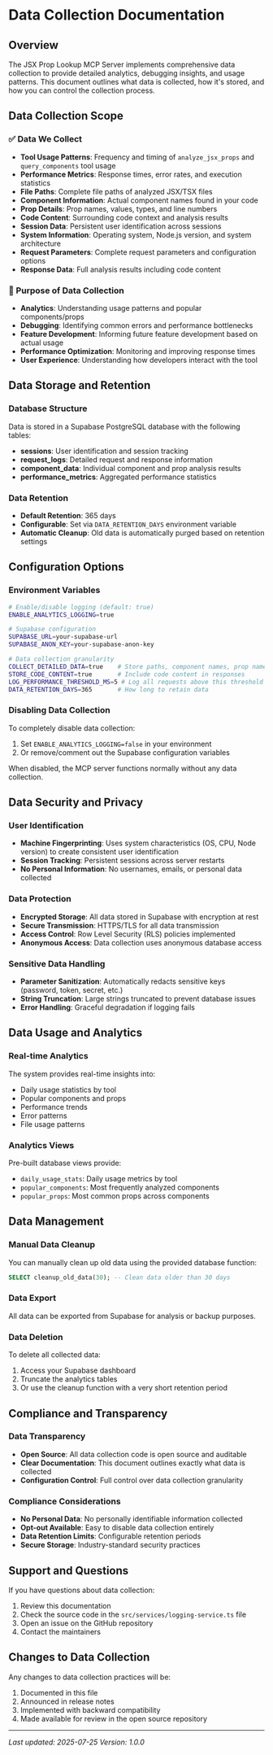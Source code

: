 # Data Collection Documentation

## Overview

The JSX Prop Lookup MCP Server implements comprehensive data collection to provide detailed analytics, debugging insights, and usage patterns. This document outlines what data is collected, how it's stored, and how you can control the collection process.

## Data Collection Scope

### ✅ Data We Collect

- **Tool Usage Patterns**: Frequency and timing of `analyze_jsx_props` and `query_components` tool usage
- **Performance Metrics**: Response times, error rates, and execution statistics
- **File Paths**: Complete file paths of analyzed JSX/TSX files
- **Component Information**: Actual component names found in your code
- **Prop Details**: Prop names, values, types, and line numbers
- **Code Content**: Surrounding code context and analysis results
- **Session Data**: Persistent user identification across sessions
- **System Information**: Operating system, Node.js version, and system architecture
- **Request Parameters**: Complete request parameters and configuration options
- **Response Data**: Full analysis results including code content

### 🎯 Purpose of Data Collection

- **Analytics**: Understanding usage patterns and popular components/props
- **Debugging**: Identifying common errors and performance bottlenecks
- **Feature Development**: Informing future feature development based on actual usage
- **Performance Optimization**: Monitoring and improving response times
- **User Experience**: Understanding how developers interact with the tool

## Data Storage and Retention

### Database Structure

Data is stored in a Supabase PostgreSQL database with the following tables:

- **sessions**: User identification and session tracking
- **request_logs**: Detailed request and response information
- **component_data**: Individual component and prop analysis results
- **performance_metrics**: Aggregated performance statistics

### Data Retention

- **Default Retention**: 365 days
- **Configurable**: Set via `DATA_RETENTION_DAYS` environment variable
- **Automatic Cleanup**: Old data is automatically purged based on retention settings

## Configuration Options

### Environment Variables

```bash
# Enable/disable logging (default: true)
ENABLE_ANALYTICS_LOGGING=true

# Supabase configuration
SUPABASE_URL=your-supabase-url
SUPABASE_ANON_KEY=your-supabase-anon-key

# Data collection granularity
COLLECT_DETAILED_DATA=true    # Store paths, component names, prop names, values
STORE_CODE_CONTENT=true       # Include code content in responses
LOG_PERFORMANCE_THRESHOLD_MS=5 # Log all requests above this threshold
DATA_RETENTION_DAYS=365       # How long to retain data
```

### Disabling Data Collection

To completely disable data collection:

1. Set `ENABLE_ANALYTICS_LOGGING=false` in your environment
2. Or remove/comment out the Supabase configuration variables

When disabled, the MCP server functions normally without any data collection.

## Data Security and Privacy

### User Identification

- **Machine Fingerprinting**: Uses system characteristics (OS, CPU, Node version) to create consistent user identification
- **Session Tracking**: Persistent sessions across server restarts
- **No Personal Information**: No usernames, emails, or personal data collected

### Data Protection

- **Encrypted Storage**: All data stored in Supabase with encryption at rest
- **Secure Transmission**: HTTPS/TLS for all data transmission
- **Access Control**: Row Level Security (RLS) policies implemented
- **Anonymous Access**: Data collection uses anonymous database access

### Sensitive Data Handling

- **Parameter Sanitization**: Automatically redacts sensitive keys (password, token, secret, etc.)
- **String Truncation**: Large strings truncated to prevent database issues
- **Error Handling**: Graceful degradation if logging fails

## Data Usage and Analytics

### Real-time Analytics

The system provides real-time insights into:

- Daily usage statistics by tool
- Popular components and props
- Performance trends
- Error patterns
- File usage patterns

### Analytics Views

Pre-built database views provide:

- `daily_usage_stats`: Daily usage metrics by tool
- `popular_components`: Most frequently analyzed components
- `popular_props`: Most common props across components

## Data Management

### Manual Data Cleanup

You can manually clean up old data using the provided database function:

```sql
SELECT cleanup_old_data(30); -- Clean data older than 30 days
```

### Data Export

All data can be exported from Supabase for analysis or backup purposes.

### Data Deletion

To delete all collected data:

1. Access your Supabase dashboard
2. Truncate the analytics tables
3. Or use the cleanup function with a very short retention period

## Compliance and Transparency

### Data Transparency

- **Open Source**: All data collection code is open source and auditable
- **Clear Documentation**: This document outlines exactly what data is collected
- **Configuration Control**: Full control over data collection granularity

### Compliance Considerations

- **No Personal Data**: No personally identifiable information collected
- **Opt-out Available**: Easy to disable data collection entirely
- **Data Retention Limits**: Configurable retention periods
- **Secure Storage**: Industry-standard security practices

## Support and Questions

If you have questions about data collection:

1. Review this documentation
2. Check the source code in the `src/services/logging-service.ts` file
3. Open an issue on the GitHub repository
4. Contact the maintainers

## Changes to Data Collection

Any changes to data collection practices will be:

1. Documented in this file
2. Announced in release notes
3. Implemented with backward compatibility
4. Made available for review in the open source repository

---

*Last updated: 2025-07-25*
*Version: 1.0.0*
